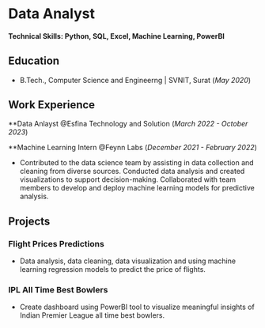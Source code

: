 # Data Analyst

#### Technical Skills: Python, SQL, Excel, Machine Learning, PowerBI

## Education
- B.Tech., Computer Science and Engineerng | SVNIT, Surat (_May 2020_)

## Work Experience 
**Data Anlayst @Esfina Technology and Solution (_March 2022 - October 2023_)

**Machine Learning Intern @Feynn Labs (_December 2021 - February 2022_)
- Contributed to the data science team by assisting in data collection and cleaning from diverse sources. Conducted data analysis and created visualizations to support decision-making. Collaborated with team members to develop and deploy machine learning models for predictive analysis.

## Projects
### Flight Prices Predictions
- Data analysis, data cleaning, data visualization and using machine learning regression models to predict the price of flights.

### IPL All Time Best Bowlers
- Create dashboard using PowerBI tool to visualize meaningful insights of Indian Premier League all time best bowlers.
